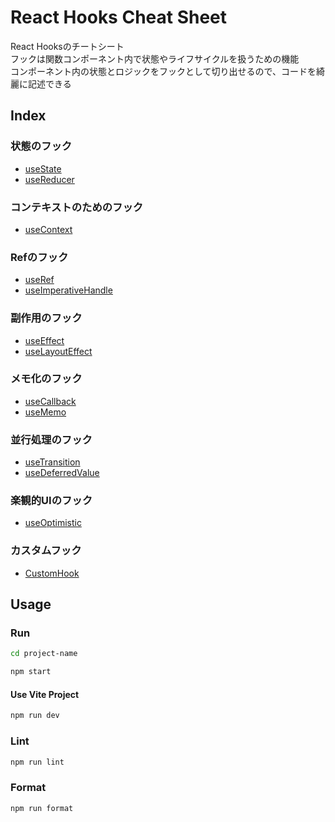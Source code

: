 # React Hooks Cheat Sheet

React Hooksのチートシート  
フックは関数コンポーネント内で状態やライフサイクルを扱うための機能  
コンポーネント内の状態とロジックをフックとして切り出せるので、コードを綺麗に記述できる

## Index

### 状態のフック

- [useState](https://github.com/superneko160/React-hooks-cheatsheet/tree/main/usestate-sample)
- [useReducer](https://github.com/superneko160/React-hooks-cheatsheet/tree/main/usereducer-sample)

### コンテキストのためのフック

- [useContext](https://github.com/superneko160/React-hooks-cheatsheet/tree/main/usecontext-sample)

### Refのフック
- [useRef](https://github.com/superneko160/React-hooks-cheatsheet/tree/main/useref-sample)
- [useImperativeHandle](https://github.com/superneko160/React-hooks-cheatsheet/tree/main/useimperativehandle-sample)

### 副作用のフック

- [useEffect](https://github.com/superneko160/React-hooks-cheatsheet/tree/main/useeffect-sample)
- [useLayoutEffect](https://github.com/superneko160/React-hooks-cheatsheet/tree/main/uselayouteffect-sample)

### メモ化のフック

- [useCallback](https://github.com/superneko160/React-hooks-cheatsheet/tree/main/usecallback-sample)
- [useMemo](https://github.com/superneko160/React-hooks-cheatsheet/tree/main/usememo-sample)

### 並行処理のフック

- [useTransition](https://github.com/superneko160/React-hooks-cheatsheet/tree/main/usetransition-sample)
- [useDeferredValue](https://github.com/superneko160/React-hooks-cheatsheet/tree/main/usedeferredvalue-sample)

### 楽観的UIのフック

- [useOptimistic](https://github.com/superneko160/React-hooks-cheatsheet/tree/main/useoptimistic-sample)

### カスタムフック

- [CustomHook](https://github.com/superneko160/React-hooks-cheatsheet/tree/main/customhook-sample)

## Usage

### Run

```bash
cd project-name
```

```bash
npm start
```

#### Use Vite Project

```bash
npm run dev
```

### Lint

```bash
npm run lint
```

### Format

```bash
npm run format
```

